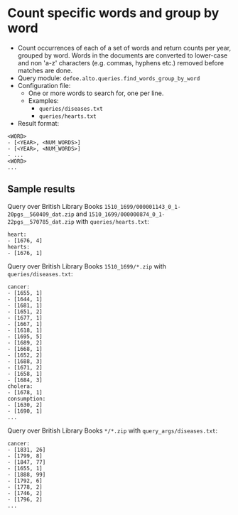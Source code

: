 # Count specific words and group by word

* Count occurrences of each of a set of words and return counts per year, grouped by word. Words in the documents are converted to lower-case and non 'a-z' characters (e.g. commas, hyphens etc.) removed before matches are done.
* Query module: `defoe.alto.queries.find_words_group_by_word`
* Configuration file:
  - One or more words to search for, one per line.
  - Examples:
    - `queries/diseases.txt`
    - `queries/hearts.txt`
* Result format:

```
<WORD>
- [<YEAR>, <NUM_WORDS>]
- [<YEAR>, <NUM_WORDS>]
- ...
<WORD>
...
```

## Sample results

Query over British Library Books `1510_1699/000001143_0_1-20pgs__560409_dat.zip` and `1510_1699/000000874_0_1-22pgs__570785_dat.zip` with `queries/hearts.txt`:

```
heart:
- [1676, 4]
hearts:
- [1676, 1]
```

Query over British Library Books `1510_1699/*.zip` with `queries/diseases.txt`:

```
cancer:
- [1655, 1]
- [1644, 1]
- [1681, 1]
- [1651, 2]
- [1677, 1]
- [1667, 1]
- [1618, 1]
- [1695, 5]
- [1689, 2]
- [1668, 1]
- [1652, 2]
- [1688, 3]
- [1671, 2]
- [1658, 1]
- [1684, 3]
cholera:
- [1678, 1]
consumption:
- [1630, 2]
- [1690, 1]
...
```

Query over British Library Books `*/*.zip` with `query_args/diseases.txt`:

```
cancer:
- [1831, 26]
- [1799, 8]
- [1847, 77]
- [1655, 1]
- [1888, 99]
- [1792, 6]
- [1778, 2]
- [1746, 2]
- [1796, 2]
...
```
